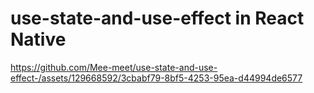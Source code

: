 # use-state-and-use-effect in React Native



https://github.com/Mee-meet/use-state-and-use-effect-/assets/129668592/3cbabf79-8bf5-4253-95ea-d44994de6577

